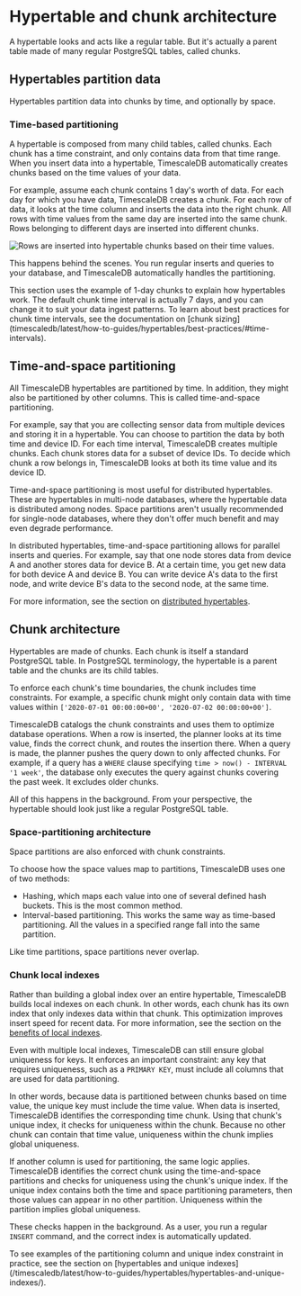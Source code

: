 # Hypertable and chunk architecture
A hypertable looks and acts like a regular table. But it's actually a parent
table made of many regular PostgreSQL tables, called chunks.

## Hypertables partition data
Hypertables partition data into chunks by time, and optionally by space.

### Time-based partitioning
A hypertable is composed from many child tables, called chunks. Each chunk has a
time constraint, and only contains data from that time range. When you insert
data into a hypertable, TimescaleDB automatically creates chunks based on the time values of your data.

For example, assume each chunk contains 1 day's worth of data. For each day for
which you have data, TimescaleDB creates a chunk. For each row of data, it looks
at the time column and inserts the data into the right chunk. All rows with time
values from the same day are inserted into the same chunk. Rows belonging to
different days are inserted into different chunks.

<img class="main-content__illustration"
src="https://s3.amazonaws.com/assets.timescale.com/docs/images/getting-started/hypertables-chunks.png"
alt="Rows are inserted into hypertable chunks based on their time values." />

This happens behind the scenes. You run regular inserts and queries to your
database, and TimescaleDB automatically handles the partitioning.

<highlight type="note">
This section uses the example of 1-day chunks to explain how hypertables work.
The default chunk time interval is actually 7 days, and you can change it to
suit your data ingest patterns. To learn about best practices for chunk time
intervals, see the documentation on
[chunk sizing](timescaledb/latest/how-to-guides/hypertables/best-practices/#time-intervals).
</highlight>

## Time-and-space partitioning
All TimescaleDB hypertables are partitioned by time. In addition, they might
also be partitioned by other columns. This is called time-and-space
partitioning.

For example, say that you are collecting sensor data from multiple devices and
storing it in a hypertable. You can choose to partition the data by both time
and device ID. For each time interval, TimescaleDB creates multiple chunks. Each
chunk stores data for a subset of device IDs. To decide which chunk a row
belongs in, TimescaleDB looks at both its time value and its device ID.

Time-and-space partitioning is most useful for distributed hypertables. These
are hypertables in multi-node databases, where the hypertable data is
distributed among nodes. Space partitions aren't usually recommended for
single-node databases, where they don't offer much benefit and may even degrade
performance.

In distributed hypertables, time-and-space partitioning allows for parallel
inserts and queries. For example, say that one node stores data from device A
and another stores data for device B. At a certain time, you get new data for
both device A and device B. You can write device A's data to the first node, and
write device B's data to the second node, at the same time.

For more information, see the section on
[distributed hypertables][distributed-hypertables].

## Chunk architecture
Hypertables are made of chunks. Each chunk is itself a standard PostgreSQL
table. In PostgreSQL terminology, the hypertable is a parent table and the
chunks are its child tables.

To enforce each chunk's time boundaries, the chunk includes time constraints.
For example, a specific chunk might only contain data with time values within
`['2020-07-01 00:00:00+00', '2020-07-02 00:00:00+00']`.

TimescaleDB catalogs the chunk constraints and uses them to optimize database
operations. When a row is inserted, the planner looks at its time value, finds
the correct chunk, and routes the insertion there. When a query is made, the
planner pushes the query down to only affected chunks. For example, if a query
has a `WHERE` clause specifying `time > now() - INTERVAL '1 week'`, the database
only executes the query against chunks covering the past week. It excludes older
chunks.

All of this happens in the background. From your perspective, the hypertable
should look just like a regular PostgreSQL table.

### Space-partitioning architecture
Space partitions are also enforced with chunk constraints.

To choose how the space values map to partitions, TimescaleDB uses one of two
methods:
*   Hashing, which maps each value into one of several defined hash buckets.
    This is the most common method.
*   Interval-based partitioning. This works the same way as time-based
    partitioning. All the values in a specified range fall into the same
    partition.

Like time partitions, space partitions never overlap.

### Chunk local indexes
Rather than building a global index over an entire hypertable, TimescaleDB
builds local indexes on each chunk. In other words, each chunk has its own index
that only indexes data within that chunk. This optimization improves insert
speed for recent data. For more information, see the section on the
[benefits of local indexes][hypertable-benefits-indexes].

<!-- TODO: insert local indexes diagram -->

Even with multiple local indexes, TimescaleDB can still ensure global uniqueness
for keys. It enforces an important constraint: any key that requires uniqueness,
such as a `PRIMARY KEY`, must include all columns that are used for data
partitioning.

In other words, because data is partitioned between chunks based on time value,
the unique key must include the time value. When data is inserted, TimescaleDB
identifies the corresponding time chunk. Using that chunk's unique index, it
checks for uniqueness within the chunk. Because no other chunk can contain that
time value, uniqueness within the chunk implies global uniqueness.

<!-- TODO: insert local indexes and time partitioning diagram -->

If another column is used for partitioning, the same logic applies. TimescaleDB
identifies the correct chunk using the time-and-space partitions and checks for
uniqueness using the chunk's unique index. If the unique index contains both
the time and space partitioning parameters, then those values can appear in no
other partition. Uniqueness within the partition implies global uniqueness.

These checks happen in the background. As a user, you run a regular `INSERT`
command, and the correct index is automatically updated.

<highlight type="note">
To see examples of the partitioning column and unique index constraint in
practice, see the section on
[hypertables and unique indexes](/timescaledb/latest/how-to-guides/hypertables/hypertables-and-unique-indexes/).
</highlight>

[distributed-hypertables]: /timescaledb/:currentVersion:/overview/core-concepts/distributed-hypertables/
[hypertable-benefits-indexes]: /timescaledb/:currentVersion:/overview/core-concepts/hypertables-and-chunks/hypertables-and-chunks-benefits/#faster-index-updates
